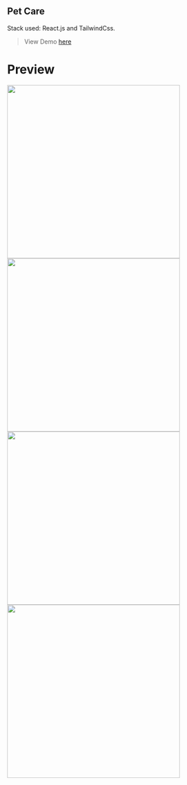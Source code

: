 ## Pet Care
Stack used: React.js and TailwindCss.

> View Demo [here](https://63484700adfd6b0413563778--petcare-gh.netlify.app/)

# Preview
<img src="https://user-images.githubusercontent.com/85039185/195653281-7e01a2f4-9ec4-4070-897f-edd0c26b51b1.png" width="400px"/>
<img src="https://user-images.githubusercontent.com/85039185/195653315-6ad39d90-5e98-46fd-9a52-e90a2a870321.png" width="400px" />
<img src="https://user-images.githubusercontent.com/85039185/195653345-bd53badc-0ec1-4adb-be0c-77a0f395787b.png" width="400px" />
<img src="https://user-images.githubusercontent.com/85039185/195653387-28636b44-a443-4f40-b073-948e37f02773.png" width="400px" />
